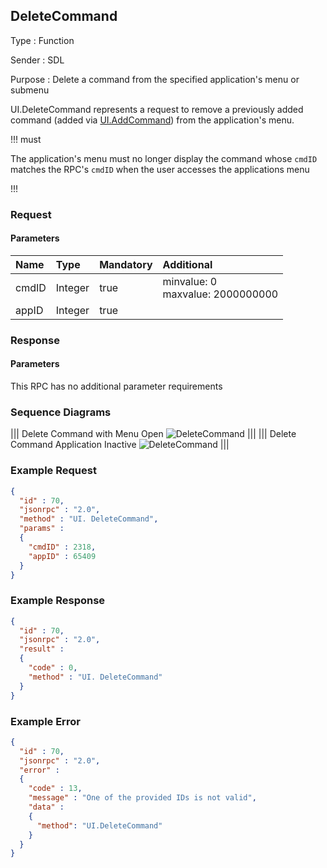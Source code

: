 ## DeleteCommand

Type
: Function

Sender
: SDL

Purpose
: Delete a command from the specified application's menu or submenu

UI.DeleteCommand represents a request to remove a previously added command (added via [UI.AddCommand](../addcommand)) from the application's menu.

!!! must

The application's menu must no longer display the command whose `cmdID` matches the RPC's `cmdID` when the user accesses the applications menu

!!!

### Request

#### Parameters

|Name|Type|Mandatory|Additional|
|:---|:---|:--------|:---------|
|cmdID|Integer|true|minvalue: 0<br>maxvalue: 2000000000|
|appID|Integer|true||

### Response

#### Parameters

This RPC has no additional parameter requirements

### Sequence Diagrams
|||
Delete Command with Menu Open
![DeleteCommand](./assets/DeleteCommandMenuOpen.png)
|||
|||
Delete Command Application Inactive
![DeleteCommand](./assets/DeleteCommandAppInactive.png)
|||

### Example Request

```json
{
  "id" : 70,
  "jsonrpc" : "2.0",
  "method" : "UI. DeleteCommand",
  "params" :
  {
    "cmdID" : 2318,
    "appID" : 65409
  }
}
```

### Example Response

```json
{
  "id" : 70,
  "jsonrpc" : "2.0",
  "result" :
  {
    "code" : 0,
    "method" : "UI. DeleteCommand"
  }
}
```

### Example Error

```json
{
  "id" : 70,
  "jsonrpc" : "2.0",
  "error" :
  {
    "code" : 13,
    "message" : "One of the provided IDs is not valid",
    "data" :
    {
      "method": "UI.DeleteCommand"
    }
  }
}
```
